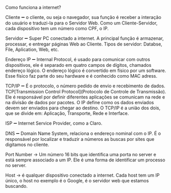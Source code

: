 ﻿Como funciona a internet?

Cliente :heavy_minus_sign: o cliente, ou seja o navegador, sua função é receber a interação do usuário e traduzi-la para o Servidor Web. Como um Cliente-Servidor, cada dispositivo tem um número como CPF, o IP.

Servidor :heavy_minus_sign: Super PC conectado a internet. A principal função é armazenar, 
processar, e entregar páginas Web ao Cliente. Tipos de servidor: Databse, File, Aplication, Web, etc.

Endereço IP :heavy_minus_sign: Internal Protocol, é usado para comunicar com outros dispositivos, ele é separado em quatro campos de dígitos, chamados endereço lógico. O endereço lógico é convertido em físico por um software. Esse físico faz parte do seu hardware e é conhecido como MAC adress.

TCP/IP :heavy_minus_sign: É o protocolo, o número pedido de envio e recebimento de dados. TCP[Transmission Control Protocol](Protocolo de Controle de Transmissão). Ele é responsável por definir diferentes aplicações se comunicam na rede e na divisão de dados por pacotes. O IP define como os dados enviados devem ser enviados para chegar ao destino. O TCP/IP é a união dos dois, que se divide em: Aplicação, Transporte, Rede e Interface.

ISP :heavy_minus_sign: Internet Service Provider, como a Claro.

DNS :heavy_minus_sign: Domain Name System, relaciona o endereço nominal com o IP. É o responsável por localizar e traduzir a números as buscas por sites que digitamos no cliente.

Port Number → Um número 16 bits que identifica uma porta no server e está sempre associado a um IP. Ele é uma forma de identificar um processo no server.

Host → é qualquer dispositivo conectado a internet. Cada host tem um IP único, o host no exemplo é o Google, é o servidor web que estamos buscando.


